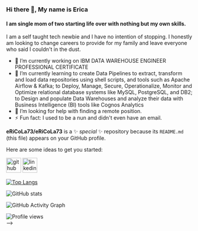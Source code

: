 ### Hi there 👋, My name is Erica
#### I am single mom of two starting life over with nothing but my own skills.
I am a self taught tech newbie and I have no intention of stopping. I honestly am looking to change careers to provide for my family and leave everyone who said I couldn't in the dust. 

- 🔭 I’m currently working on IBM DATA WAREHOUSE ENGINEER PROFESSIONAL CERTIFICATE  
- 🌱 I’m currently learning to create Data Pipelines to extract, transform and load data repositories using shell scripts, and tools such as Apache Airflow & Kafka; to Deploy, Manage, Secure, Operationalize, Monitor and Optimize relational database systems like MySQL, PostgreSQL, and DB2; to Design and populate Data Warehouses and analyze their data with Business Intelligence (BI) tools like Cognos Analytics 
- 🤔 I’m looking for help with finding a remote position. 
- ⚡ Fun fact: I used to be a nun and didn't even have an email. 


**eRiCoLa73/eRiCoLa73** is a ✨ _special_ ✨ repository because its `README.md` (this file) appears on your GitHub profile.

Here are some ideas to get you started:




[<img src='https://cdn.jsdelivr.net/npm/simple-icons@3.0.1/icons/github.svg' alt='github' height='40'>](https://github.com/eRiCoLa73)  [<img src='https://cdn.jsdelivr.net/npm/simple-icons@3.0.1/icons/linkedin.svg' alt='linkedin' height='40'>](https://www.linkedin.com/in/https://www.linkedin.com/in/ericacuerbo//)  

[![Top Langs](https://github-readme-stats.vercel.app/api/top-langs/?username=eRiCoLa73)](https://github.com/anuraghazra/github-readme-stats)

![GitHub stats](https://github-readme-stats.vercel.app/api?username=eRiCoLa73&show_icons=true)  

![GitHub Activity Graph](https://activity-graph.herokuapp.com/graph?username=eRiCoLa73)  

![Profile views](https://gpvc.arturio.dev/eRiCoLa73)  
-->


